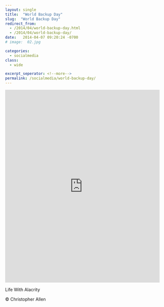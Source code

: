 ```yaml
---
layout: single
title:  "World Backup Day"
slug:  "World Backup Day"
redirect_from:
  - /2014/04/world-backup-day.html
  - /2014/04/world-backup-day/
date:   2014-04-07 09:20:24 -0700
# image:  02.jpg

categories:
  - socialmedia
class:
  - wide

excerpt_seperator: <!--more-->
permalink: /socialmedia/world-backup-day/
---
```


<iframe src="https://www.facebook.com/plugins/post.php?href=https%3A%2F%2Fwww.facebook.com%2FChristopherRayAllen%2Fposts%2F10152336490525540&show_text=true&width=500" width="500" height="622" style="border:none;overflow:hidden" scrolling="no" frameborder="0" allowfullscreen="true" allow="autoplay; clipboard-write; encrypted-media; picture-in-picture; web-share"></iframe>

Life With Alacrity

© Christopher Allen


